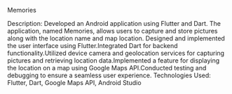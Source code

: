 Memories

Description: Developed an Android application using Flutter and Dart. The application, named Memories, allows users to capture and store pictures along with the location name and map location.
Designed and implemented the user interface using Flutter.Integrated Dart for backend functionality.Utilized device camera and geolocation services for capturing pictures and retrieving location data.Implemented a feature for displaying the location on a map using Google Maps API.Conducted testing and debugging to ensure a seamless user experience.
Technologies Used: Flutter, Dart, Google Maps API, Android Studio

